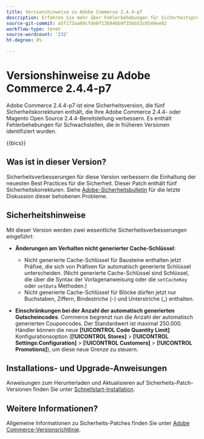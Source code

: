 ```yaml
---
title: Versionshinweise zu Adobe Commerce 2.4.4-p7
description: Erfahren Sie mehr über Fehlerbehebungen für Sicherheitsprobleme in der Adobe Commerce-Version 2.4.4-p7.
source-git-commit: a5f172aa69cfde0f13b946b9f35bb53c0549ee02
workflow-type: tm+mt
source-wordcount: '232'
ht-degree: 0%

---
```



# Versionshinweise zu Adobe Commerce 2.4.4-p7

Adobe Commerce 2.4.4-p7 ist eine Sicherheitsversion, die fünf Sicherheitskorrekturen enthält, die Ihre Adobe Commerce 2.4.4- oder Magento Open Source 2.4.4-Bereitstellung verbessern. Es enthält Fehlerbehebungen für Schwachstellen, die in früheren Versionen identifiziert wurden.

{{bics}}

## Was ist in dieser Version?

Sicherheitsverbesserungen für diese Version verbessern die Einhaltung der neuesten Best Practices für die Sicherheit. Dieser Patch enthält fünf Sicherheitskorrekturen. Siehe [Adobe-Sicherheitsbulletin](https://helpx.adobe.com/security/products/magento/apsb24-03.html) für die letzte Diskussion dieser behobenen Probleme.

## Sicherheitshinweise

Mit dieser Version werden zwei wesentliche Sicherheitsverbesserungen eingeführt:

* **Änderungen am Verhalten nicht generierter Cache-Schlüssel**:

   * Nicht generierte Cache-Schlüssel für Bausteine enthalten jetzt Präfixe, die sich von Präfixen für automatisch generierte Schlüssel unterscheiden. (Nicht generierte Cache-Schlüssel sind Schlüssel, die über die Syntax der Vorlagenanweisung oder die `setCacheKey` oder `setData` Methoden.)
   * Nicht generierte Cache-Schlüssel für Blöcke dürfen jetzt nur Buchstaben, Ziffern, Bindestriche (-) und Unterstriche (_) enthalten.  <!-- AC-9831 -->

* **Einschränkungen bei der Anzahl der automatisch generierten Gutscheincodes**. Commerce begrenzt nun die Anzahl der automatisch generierten Couponcodes. Der Standardwert ist maximal 250.000. Händler können die neue **[!UICONTROL Code Quantity Limit]** Konfigurationsoption (**[!UICONTROL Stores]** > **[!UICONTROL Settings:Configuration]** > **[!UICONTROL Customers]** > **[!UICONTROL Promotions]**), um diese neue Grenze zu steuern. <!-- AC-8753 -->

## Installations- und Upgrade-Anweisungen

Anweisungen zum Herunterladen und Aktualisieren auf Sicherheits-Patch-Versionen finden Sie unter [Schnellstart-Installation](../../../installation/composer.md).

## Weitere Informationen?

Allgemeine Informationen zu Sicherheits-Patches finden Sie unter [Adobe Commerce-Versionsrichtlinie](https://experienceleague.adobe.com/docs/commerce-operations/release/planning/versioning-policy.html?lang=en#security-patch-release).
